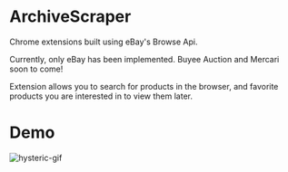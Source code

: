 # ArchiveScraper

Chrome extensions built using eBay's Browse Api.

Currently, only eBay has been implemented. Buyee Auction and Mercari soon to come!

Extension allows you to search for products in the browser, and favorite products you are interested in to view them later.

# Demo
![hysteric-gif](https://github.com/JyyHuang/ArchiveScraper/assets/117778296/40519605-abda-4e83-a243-e49353dd4ddc)
